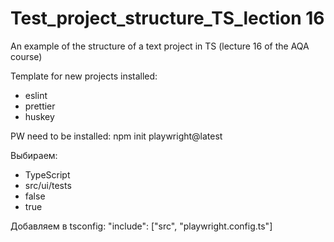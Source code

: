 # Test_project_structure_TS_lection 16
An example of the structure of a text project in TS (lecture 16 of the AQA course)

Template for new projects
installed:
- eslint
- prettier
- huskey

PW need to be installed:
npm init playwright@latest

Выбираем:
- TypeScript
- src/ui/tests
- false
- true

Добавляем в tsconfig:
"include": ["src", "playwright.config.ts"]
